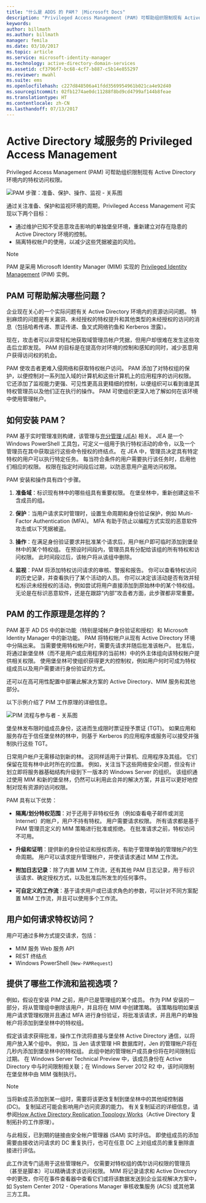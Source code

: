 ```yaml
---
title: "什么是 ADDS 的 PAM？ |Microsoft Docs"
description: "Privileged Access Management (PAM) 可帮助组织限制现有 Active Directory 环境内的特权访问权限。"
keywords: 
author: billmath
ms.author: billmath
manager: femila
ms.date: 03/10/2017
ms.topic: article
ms.service: microsoft-identity-manager
ms.technology: active-directory-domain-services
ms.assetid: cf3796f7-bc68-4cf7-b887-c5b14e855297
ms.reviewer: mwahl
ms.suite: ems
ms.openlocfilehash: c227d848506a41fdd3569954961b021ca4e92d40
ms.sourcegitcommit: 02fb1274ae0dc11288f8bd9cd4799af144b8feae
ms.translationtype: HT
ms.contentlocale: zh-CN
ms.lasthandoff: 07/13/2017
---
```

# <a name="privileged-access-management-for-active-directory-domain-services"></a>Active Directory 域服务的 Privileged Access Management
Privileged Access Management (PAM) 可帮助组织限制现有 Active Directory 环境内的特权访问权限。

![PAM 步骤：准备、保护、操作、监视 - 关系图](media/MIM_PIM_SetupProcess.png)

通过关注准备、保护和监视环境的周期，Privileged Access Management 可实现以下两个目标：

- 通过维护已知不受恶意攻击影响的单独堡垒环境，重新建立对存在隐患的 Active Directory 环境的控制。  
- 隔离特权帐户的使用，以减少这些凭据被盗的风险。

> [!NOTE]
> PAM 是采用 Microsoft Identity Manager (MIM) 实现的 [Privileged Identity Management](https://azure.microsoft.com/documentation/articles/active-directory-privileged-identity-management-configure/) (PIM) 实例。

## <a name="what-problems-does-pam-help-solve"></a>PAM 可帮助解决哪些问题？
企业现在关心的一个实际问题有关 Active Directory 环境内的资源访问问题。 特别麻烦的问题是有关漏洞、未经授权的特权提升和其他类型的未经授权的访问的消息（包括哈希传递、票证传递、鱼叉式网络钓鱼和 Kerberos 泄露）。

现在，攻击者可以非常轻松地获取域管理员帐户凭据，但用户却很难在发生这些攻击后立即发现。 PAM 的目标是在提高你对环境的控制和感知的同时，减少恶意用户获得访问权的机会。

PAM 使攻击者更难入侵网络和获取特权帐户访问。 PAM 添加了对特权组的保护，以便控制对一系列加入域的计算机和这些计算机上的应用程序的访问权限。 它还添加了监视能力更强、可见性更高且更精细的控制，以便组织可以看到谁是其特权管理员以及他们正在执行的操作。 PAM 可使组织更深入地了解如何在该环境中使用管理帐户。

## <a name="how-is-pam-set-up"></a>如何安装 PAM？
PAM 基于实时管理准则构建，该管理与[充分管理 (JEA)](http://channel9.msdn.com/Events/TechEd/NorthAmerica/2014/DCIM-B362) 相关。 JEA 是一个 Windows PowerShell 工具包，可定义一组用于执行特权活动的命令，以及一个管理员在其中获取运行这些命令授权的终结点。 在 JEA 中，管理员决定具有特定特权的用户可以执行特定任务。 每当符合条件的用户需要执行该任务时，启用他们相应的权限。 权限在指定时间段后过期，以防恶意用户盗用访问权限。

PAM 安装和操作具有四个步骤。


1.  **准备域**：标识现有林中的哪些组具有重要权限。 在堡垒林中，重新创建这些不含成员的组。

2.  **保护**：当用户请求实时管理时，设置生命周期和身份验证保护，例如 Multi-Factor Authentication (MFA)。 MFA 有助于防止以编程方式实现的恶意软件攻击或以下凭据被盗。

3.  **操作**：在满足身份验证要求并批准某个请求后，用户帐户即可临时添加到堡垒林中的某个特权组。 在预设时间段内，管理员具有分配给该组的所有特权和访问权限。 此时间段过后，该帐户将从该组中删除。

4.  **监视**：PAM 将添加特权访问请求的审核、警报和报告。 你可以查看特权访问的历史记录，并查看执行了某个活动的人员。 你可以决定该活动是否有效并轻松标识未经授权的活动，例如尝试将用户直接添加到原始林中的某个特权组。 无论是在标识恶意软件，还是在跟踪“内部”攻击者方面，此步骤都非常重要。

## <a name="how-does-pam-work"></a>PAM 的工作原理是怎样的？
PAM 基于 AD DS 中的新功能（特别是域帐户身份验证和授权）和 Microsoft Identity Manager 中的新功能。 PAM 将特权帐户从现有 Active Directory 环境中分隔出来。 当需要使用特权帐户时，需要先请求并随后批准该帐户。 批准后，将通过新堡垒林（而不是用户或应用程序的当前林）中的外主体组向该特权帐户提供相关权限。 使用堡垒林可使组织获得更大的控制权，例如用户何时可成为特权组成员以及用户需要进行身份验证的方式。

还可以在高可用性配置中部署此解决方案的 Active Directory、MIM 服务和其他部分。

以下示例介绍了 PIM 工作原理的详细信息。

![PIM 流程与参与者 - 关系图](media/MIM_PIM_howitworks.png)

堡垒林发布限时组成员身份，这进而生成限时票证授予票证 (TGT)。 如果应用和服务存在于信任堡垒林的林中，则基于 Kerberos 的应用程序或服务可以接受并强制执行这些 TGT。

日常用户帐户无需移动到新的林。 这同样适用于计算机、应用程序及其组。 它们保留在现有林中此时所在的位置。 例如，关注当下这些网络安全问题，但没有计划立即将服务器基础结构升级到下一版本的 Windows Server 的组织。 该组织通过使用 MIM 和新的堡垒林，仍然可以利用此合并的解决方案，并且可以更好地控制对现有资源的访问权限。

PAM 具有以下优势：

-   **隔离/划分特权范围**：对于还用于非特权任务（例如查看电子邮件或浏览 Internet）的帐户，用户不持有特权。 用户需要请求权限。 所有请求都是基于 PAM 管理员定义的 MIM 策略进行批准或拒绝。 在批准请求之前，特权访问不可用。

-   **升级和证明**：提供新的身份验证和授权质询，有助于管理单独的管理帐户的生命周期。 用户可以请求提升管理帐户，并使该请求通过 MIM 工作流。

-   **附加日志记录**：除了内置 MIM 工作流，还有其他 PAM 日志记录，用于标识该请求、确定授权方式，以及批准后所发生的任何事件。

-   **可自定义的工作流**：基于请求用户或已请求角色的参数，可以针对不同方案配置 MIM 工作流，并且可以使用多个工作流。

## <a name="how-do-users-request-privileged-access"></a>用户如何请求特权访问？
用户可通过多种方式提交请求，包括：  
- MIM 服务 Web 服务 API  
- REST 终结点  
- Windows PowerShell (`New-PAMRequest`)

## <a name="what-workflows-and-monitoring-options-are-available"></a>提供了哪些工作流和监视选项？
例如，假设在安装 PIM 之前，用户已是管理组的某个成员。 作为 PIM 安装的一部分，将从管理组中删除该用户，并且将在 MIM 中创建策略。 该策略指明如果该用户请求管理权限并且通过 MFA 进行身份验证，将批准该请求，并且用户的单独帐户将添加到堡垒林中的特权组。

假定该请求获得批准，操作工作流将直接与堡垒林 Active Directory 通信，以将用户放入某个组中。 例如，当 Jen 请求管理 HR 数据库时，Jen 的管理帐户将在几秒内添加到堡垒林中的特权组。 此组中她的管理帐户成员身份将在时间限制后过期。 在 Windows Server Technical Preview 中，该成员身份在 Active Directory 中与时间限制相关联；在 Windows Server 2012 R2 中，该时间限制在堡垒林中由 MIM 强制执行。

> [!NOTE]
> 当将新成员添加到某一组时，需要将该更改复制到堡垒林中的其他域控制器 (DC)。 复制延迟可能会影响用户访问资源的能力。 有关复制延迟的详细信息，请参阅[How Active Directory Replication Topology Works](https://technet.microsoft.com/library/cc755994.aspx)（Active Directory 复制拓扑的工作原理）。
>
> 与此相反，已到期的链接由安全帐户管理器 (SAM) 实时评估。 即使组成员的添加需要由接收访问请求的 DC 重复执行，也可在任意 DC 上对组成员的重复删除直接进行评估。

此工作流专门适用于这些管理帐户。 仅需要对特权组的偶尔访问权限的管理员（甚至是脚本）可以精确请求该访问权限。 MIM 将记录请求和 Active Directory 中的更改，你可在事件查看器中查看它们或将该数据发送到企业监视解决方案中，如 System Center 2012 - Operations Manager 审核收集服务 (ACS) 或其他第三方工具。
